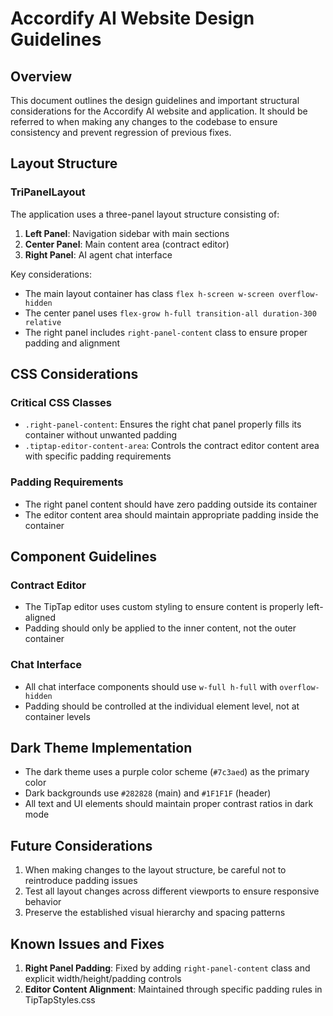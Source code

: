 # Accordify AI Website Design Guidelines

## Overview
This document outlines the design guidelines and important structural considerations for the Accordify AI website and application. It should be referred to when making any changes to the codebase to ensure consistency and prevent regression of previous fixes.

## Layout Structure

### TriPanelLayout
The application uses a three-panel layout structure consisting of:
1. **Left Panel**: Navigation sidebar with main sections
2. **Center Panel**: Main content area (contract editor)
3. **Right Panel**: AI agent chat interface

Key considerations:
- The main layout container has class `flex h-screen w-screen overflow-hidden`
- The center panel uses `flex-grow h-full transition-all duration-300 relative`
- The right panel includes `right-panel-content` class to ensure proper padding and alignment

## CSS Considerations

### Critical CSS Classes
- `.right-panel-content`: Ensures the right chat panel properly fills its container without unwanted padding
- `.tiptap-editor-content-area`: Controls the contract editor content area with specific padding requirements

### Padding Requirements
- The right panel content should have zero padding outside its container
- The editor content area should maintain appropriate padding inside the container

## Component Guidelines

### Contract Editor
- The TipTap editor uses custom styling to ensure content is properly left-aligned
- Padding should only be applied to the inner content, not the outer container

### Chat Interface
- All chat interface components should use `w-full h-full` with `overflow-hidden`
- Padding should be controlled at the individual element level, not at container levels

## Dark Theme Implementation
- The dark theme uses a purple color scheme (`#7c3aed`) as the primary color
- Dark backgrounds use `#282828` (main) and `#1F1F1F` (header)
- All text and UI elements should maintain proper contrast ratios in dark mode

## Future Considerations
1. When making changes to the layout structure, be careful not to reintroduce padding issues
2. Test all layout changes across different viewports to ensure responsive behavior
3. Preserve the established visual hierarchy and spacing patterns

## Known Issues and Fixes
1. **Right Panel Padding**: Fixed by adding `right-panel-content` class and explicit width/height/padding controls
2. **Editor Content Alignment**: Maintained through specific padding rules in TipTapStyles.css
